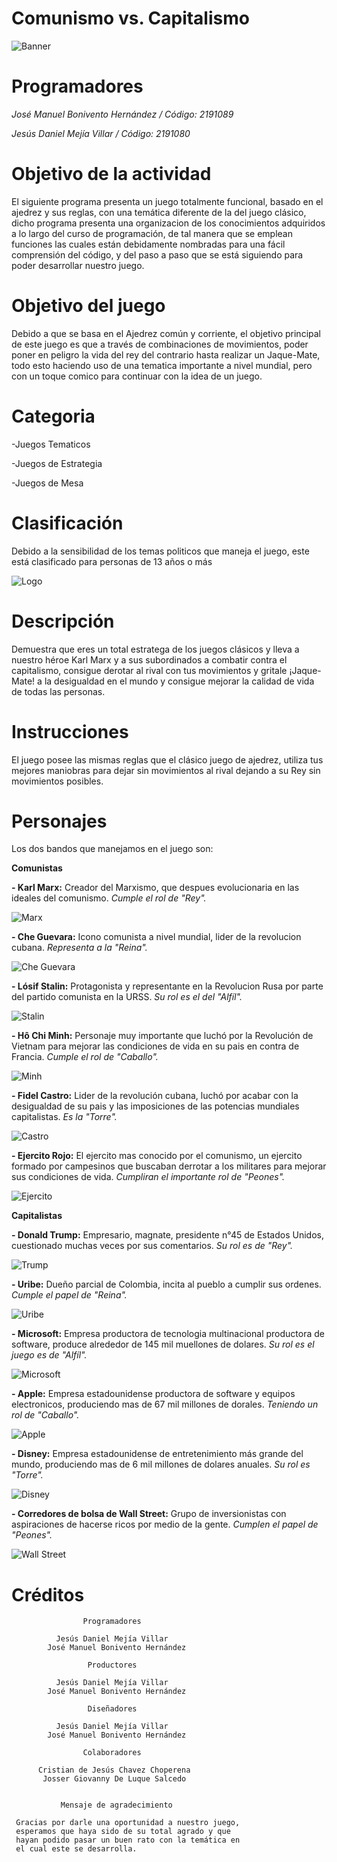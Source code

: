 # Comunismo vs. Capitalismo

![Banner](https://imgur.com/8eS1Tmo.jpg)

# Programadores
*José Manuel Bonivento Hernández / Código: 2191089*

*Jesús Daniel Mejía Villar / Código: 2191080*
# Objetivo de la actividad
El siguiente programa presenta un juego totalmente funcional, basado en el ajedrez y sus reglas, con una temática diferente de la del juego clásico, dicho programa presenta una 
organizacion de los conocimientos adquiridos a lo largo del curso de programación, de tal manera que se emplean funciones las cuales están debidamente nombradas para una fácil
comprensión del código, y del paso a paso que se está siguiendo para poder desarrollar nuestro juego.
# Objetivo del juego
Debido a que se basa en el Ajedrez común y corriente, el objetivo principal de este juego es que a través de combinaciones de movimientos, poder poner en peligro la vida del rey
del contrario hasta realizar un Jaque-Mate, todo esto haciendo uso de una tematica importante a nivel mundial, pero con un toque comico para continuar con la idea de un juego.
# Categoria
-Juegos Tematicos

-Juegos de Estrategia

-Juegos de Mesa
# Clasificación
Debido a la sensibilidad de los temas politicos que maneja el juego, este está clasificado para personas de 13 años o más

![Logo](https://imgur.com/QEPbrry.jpg)
# Descripción
Demuestra que eres un total estratega de los juegos clásicos y lleva a nuestro héroe Karl Marx y a sus subordinados a combatir contra el capitalismo, consigue derotar al rival
con tus movimientos y gritale ¡Jaque-Mate! a la desigualdad en el mundo y consigue mejorar la calidad de vida de todas las personas.
# Instrucciones
El juego posee las mismas reglas que el clásico juego de ajedrez, utiliza tus mejores maniobras para dejar sin movimientos al rival dejando a su Rey sin movimientos posibles. 
# Personajes
Los dos bandos que manejamos en el juego son: 

**Comunistas**

 **- Karl Marx:** Creador del Marxismo, que despues evolucionaria en las ideales del comunismo. *Cumple el rol de "Rey".*
 
 ![Marx](https://imgur.com/9CukiGT.jpg)

 **- Che Guevara:** Icono comunista a nivel mundial, lider de la revolucion cubana. *Representa a la "Reina".*
 
 ![Che Guevara](https://imgur.com/ir8vTvH.jpg)

 **- Lósif Stalin:** Protagonista y representante en la Revolucion Rusa por parte del partido comunista en la URSS. *Su rol es el del "Alfíl".*
 
 ![Stalin](https://imgur.com/PNsQe5u.jpg)

 **- Hô Chi Minh:** Personaje muy importante que luchó por la Revolución de Vietnam para mejorar las condiciones de vida en su pais en contra de Francia. *Cumple el rol de "Caballo".*
 
 ![Minh](https://imgur.com/e9NAfUx.jpg)
 
 **- Fidel Castro:** Lider de la revolución cubana, luchó por acabar con la desigualdad de su pais y las imposiciones de las potencias mundiales capitalistas. *Es la "Torre".*
 
 ![Castro](https://imgur.com/z1Y8kIm.jpg)
 
 **- Ejercito Rojo:** El ejercito mas conocido por el comunismo, un ejercito formado por campesinos que buscaban derrotar a los militares para mejorar sus condiciones de vida.          *Cumpliran el importante rol de "Peones".* 
 
 ![Ejercito](https://imgur.com/trnCt19.jpg)
 
**Capitalistas**

**- Donald Trump:** Empresario, magnate, presidente n°45 de Estados Unidos, cuestionado muchas veces por sus comentarios. *Su rol es de "Rey".*

![Trump](https://imgur.com/HNCWgwt.jpg)

 **- Uribe:** Dueño parcial de Colombia, incita al pueblo a cumplir sus ordenes. *Cumple el papel de "Reina".*
 
![Uribe](https://imgur.com/evm4D1n.jpg)
 
 **- Microsoft:** Empresa productora de tecnologia multinacional productora de software, produce alrededor de 145 mil muellones de dolares. *Su rol es el juego es de "Alfíl".*
 
 ![Microsoft](https://imgur.com/tVLwu0t.jpg)
 
 **- Apple:** Empresa estadounidense productora de software y equipos electronicos, produciendo mas de 67 mil millones de dorales. *Teniendo un rol de "Caballo".*
 
 ![Apple](https://imgur.com/6mFfIMb.jpg)
 
 **- Disney:** Empresa estadounidense de entretenimiento más grande del mundo, produciendo mas de 6 mil millones de dolares anuales. *Su rol es "Torre".*
 
 ![Disney](https://imgur.com/6IGpIW3.jpg)
 
 **- Corredores de bolsa de Wall Street:** Grupo de inversionistas con aspiraciones de hacerse ricos por medio de la gente. *Cumplen el papel de "Peones".*

![Wall Street](https://imgur.com/gkeak5u.jpg)

# Créditos

                    Programadores

              Jesús Daniel Mejía Villar
            José Manuel Bonivento Hernández

                     Productores

              Jesús Daniel Mejía Villar
            José Manuel Bonivento Hernández

                     Diseñadores

              Jesús Daniel Mejía Villar
            José Manuel Bonivento Hernández  

                    Colaboradores

          Cristian de Jesús Chavez Choperena
           Josser Giovanny De Luque Salcedo  


               Mensaje de agradecimiento

     Gracias por darle una oportunidad a nuestro juego,
     esperamos que haya sido de su total agrado y que
     hayan podido pasar un buen rato con la temática en
     el cual este se desarrolla. 
